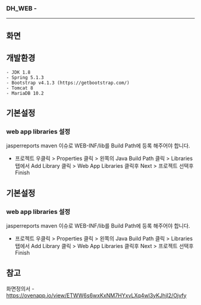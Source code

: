 ### DH_WEB -  
----------
## 화면


## **개발환경**
```
- JDK 1.8 
- Spring 5.1.3
- Bootstrap v4.1.3 (https://getbootstrap.com/)
- Tomcat 8
- MariaDB 10.2
```


## 기본설정
### web app libraries 설정
jasperreports maven 이슈로 WEB-INF/lib를 Build Path에 등록 해주어야 합니다.
* 프로젝트 우클릭 > Properties 클릭 > 왼쪽의 Java Build Path 클릭 > Libraries 탭에서 Add Library 클릭 > Web App Libraries 클릭후 Next > 프로젝트 선택후 Finish



## 기본설정
### web app libraries 설정
jasperreports maven 이슈로 WEB-INF/lib를 Build Path에 등록 해주어야 합니다.
* 프로젝트 우클릭 > Properties 클릭 > 왼쪽의 Java Build Path 클릭 > Libraries 탭에서 Add Library 클릭 > Web App Libraries 클릭후 Next > 프로젝트 선택후 Finish




## 참고
화면정의서 - <https://ovenapp.io/view/ETWW6s6wxKxNM7HYxvLXq4wl3yKJhjI2/Ojvfy>